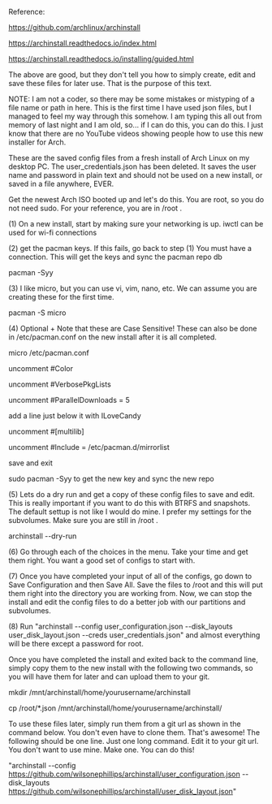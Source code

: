 Reference:

https://github.com/archlinux/archinstall

https://archinstall.readthedocs.io/index.html

https://archinstall.readthedocs.io/installing/guided.html

The above are good, but they don't tell you how to simply create, edit and save these files for later use. That is the purpose of this text.

NOTE: I am not a coder, so there may be some mistakes or mistyping of a file name or path in here. This is the first time I have used json files, but I managed to feel my way through this somehow. I am typing this all out from memory of last night and I am old, so... if I can do this, you can do this. I just know that there are no YouTube videos showing people how to use this new installer for Arch.

These are the saved config files from a fresh install of Arch Linux on my desktop PC.
The user_credentials.json has been deleted. It saves the user name and password in  plain text and should not be used on a new install, or saved in a file anywhere, EVER.

Get the newest Arch ISO booted up and let's do this. You are root, so you do not need sudo. For your reference, you are in /root .

(1) On a new install, start by making sure your networking is up.
iwctl can be used for wi-fi connections

(2) get the pacman keys. If this fails, go back to step (1) You must have a connection.
This will get the keys and sync the pacman repo db

pacman -Syy

(3) I like micro, but you can use vi, vim, nano, etc. We can assume you are creating these for the first time.

pacman -S micro

(4) Optional + Note that these are Case Sensitive! These can also be done in /etc/pacman.conf on the new install after it is all completed.

micro /etc/pacman.conf

uncomment #Color

uncomment #VerbosePkgLists

uncomment #ParallelDownloads = 5

add a line just below it with ILoveCandy

uncomment #[multilib]

uncomment #Include = /etc/pacman.d/mirrorlist

save and exit

sudo pacman -Syy to get the new key and sync the new repo

(5) Lets do a dry run and get a copy of these config files to save and edit. This is really important if you want to do this with BTRFS and snapshots. The default settup is not like I would do mine. I prefer my settings for the subvolumes. Make sure you are still in /root .

archinstall --dry-run

(6) Go through each of the choices in the menu. Take your time and get them right. You want a good set of configs to start with.

(7) Once you have completed your input of all of the configs, go down to Save Configuration and then Save All. Save the files to /root and this will put them right into the directory you are working from. Now, we can stop the install and edit the config files to do a better job with our partitions and subvolumes.

(8) Run "archinstall --config user_configuration.json --disk_layouts user_disk_layout.json --creds user_credentials.json" and almost everything will be there except a password for root.

Once you have completed the install and exited back to the command line, simply copy them to the new install with the following two commands, so you will have them for later and can upload them to your git.

mkdir /mnt/archinstall/home/yourusername/archinstall

cp /root/*.json /mnt/archinstall/home/yourusername/archinstall/

To use these files later, simply run them from a git url as shown in the command below. You don't even have to clone them. That's awesome! The following should be one line. Just one long command. Edit it to your git url. You don't want to use mine. Make one. You can do this!

"archinstall --config https://github.com/wilsonephillips/archinstall/user_configuration.json --disk_layouts https://github.com/wilsonephillips/archinstall/user_disk_layout.json"

